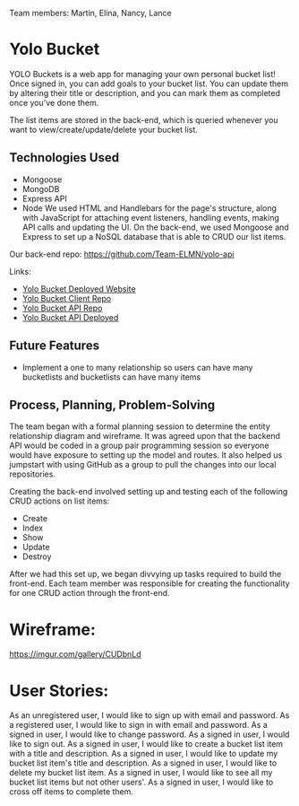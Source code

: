 Team members: Martin, Elina, Nancy, Lance

# Yolo Bucket
YOLO Buckets is a web app for managing your own personal bucket list! Once signed in, you can add goals to your bucket list. You can update them by altering their title or description, and you can mark them as completed once you've done them.

The list items are stored in the back-end, which is queried whenever you want to view/create/update/delete your bucket list.

## Technologies Used
* Mongoose
* MongoDB
* Express API
* Node
We used HTML and Handlebars for the page's structure, along with JavaScript for attaching event listeners, handling events, making API calls and updating the UI.
On the back-end, we used Mongoose and Express to set up a NoSQL database that is able to CRUD our list items.

 Our back-end repo: https://github.com/Team-ELMN/yolo-api

 Links:
 - [Yolo Bucket Deployed Website](https://team-elmn.github.io/yolo-client/)
 - [Yolo Bucket Client Repo](https://github.com/Team-ELMN/yolo-client)
 - [Yolo Bucket API Repo](https://github.com/Team-ELMN/yolo-api)
 - [Yolo Bucket API Deployed](https://yolo-bucket-api.herokuapp.com/)

 ## Future Features
 - Implement a one to many relationship so users can have many bucketlists and bucketlists can have many items

 ## Process, Planning, Problem-Solving
 The team began with a formal planning session to determine the entity relationship diagram and wireframe. It was agreed upon that the backend API would be coded in a group pair programming session so everyone would have exposure to setting up the model and routes. It also helped us jumpstart with using GitHub as a group to pull the changes into our local repositories.

 Creating the back-end involved setting up and testing each of the following CRUD actions on list items:
  - Create
  - Index
  - Show
  - Update
  - Destroy

After we had this set up, we began divvying up tasks required to build the front-end. Each team member was responsible for creating the functionality for one CRUD action through the front-end.

# Wireframe:
https://imgur.com/gallery/CUDbnLd

# User Stories:
As an unregistered user, I would like to sign up with email and password.
As a registered user, I would like to sign in with email and password.
As a signed in user, I would like to change password.
As a signed in user, I would like to sign out.
As a signed in user, I would like to create a bucket list item with a title and description.
As a signed in user, I would like to update my bucket list item's title and description.
As a signed in user, I would like to delete my bucket list item.
As a signed in user, I would like to see all my bucket list items but not other users'.
As a signed in user, I would like to cross off items to complete them.
